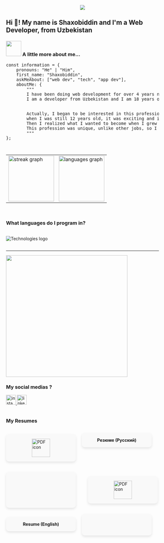 <div align="center">
  <img src="https://github.com/lUkAC1234/readmefileDependencies/blob/main/images/gif/githubProfileGif.gif"  />
</div>

<h2>Hi 👋! My name is Shaxobiddin and I'm a Web Developer, from Uzbekistan</h2>

### <img src="https://media.giphy.com/media/VgCDAzcKvsR6OM0uWg/giphy.gif" width="50"> A little more about me...  

<pre>
const information = {
    pronouns: "He" | "Him",
    first_name: "Shaxobiddin",
    askMeAbout: ["web dev", "tech", "app dev"],
    aboutMe: {
        """
        I have been doing web development for over 4 years now and have seen a lot during that time. 
        I am a developer from Uzbekistan and I am 18 years old
        

        Actually, I began to be interested in this profession 
        when I was still 12 years old, it was exciting and interesting. 
        Then I realized what I wanted to become when I grew up. 
        This profession was unique, unlike other jobs, so I decided to become a programmer
        """
};
</pre>

<br/>
<table>
<tr>
<td><img src="https://streak-stats.demolab.com?user=lUkAC1234&locale=en&mode=weekly&theme=vue&hide_border=false&border_radius=5" height="150" alt="streak graph" /></td>
<td><img src="https://github-readme-stats.vercel.app/api/top-langs?username=lUkAC1234&locale=en&layout=compact&card_width=320&langs_count=4&theme=vue&hide_border=false" height="150" alt="languages graph" /></td>
</tr>
</table>

<br/>

<h3>What languages do I program in?</h3>
<br/>

<div>
  <img src="https://github.com/lUkAC1234/readmefileDependencies/blob/main/images/svg/technologiesNew%201.svg" alt="Technologies logo" />
</div>
<br/>
<hr/>

<div>
  <img height="400" src="https://static.zerochan.net/joze.phine.full.2119976.jpg">
</div>

<h3>My social medias ?</h3>

<div>
  <a href="https://www.instagram.com/zukhriddinov.sh/" target="_blank">
    <img src="https://github.com/lUkAC1234/readmefileDependencies/blob/main/images/svg/instagram.svg" width="32" height="32" alt="instagram logo"  />
  </a>
  <a href="https://t.me/lUkACENkO1" target="_blank">
    <img src="https://github.com/lUkAC1234/readmefileDependencies/blob/main/images/svg/telegram.svg" width="32" height="32" alt="linkedin logo"  />
  </a>
</div>
<br/>
<h3>My Resumes</h3>

<div style="display: flex; gap: 20px; align-items: stretch; margin-top: 20px; flex-wrap: wrap;">

  <!-- Russian Resume Card -->
  <a href="https://github.com/lUkAC1234/readmefileDependencies/raw/main/images/pdf/%D0%A0%D0%B5%D0%B7%D1%8E%D0%BC%D0%B5%D0%A0%D1%83%D1%81%D1%81%D0%BA%D0%B8%D0%B9.pdf" download
     style="display: flex; flex-direction: column; align-items: center; text-decoration: none; background: #f9f9f9; border-radius: 10px; padding: 15px; box-shadow: 0 4px 8px rgba(0,0,0,0.1); transition: transform 0.2s; width: 200px;">
    <img src="https://github.com/lUkAC1234/readmefileDependencies/raw/main/images/svg/pdf.svg" height="60" alt="PDF icon" />
    <p style="margin-top: 10px; font-weight: bold; color: #ffffff;">Резюме (Русский)</p>
  </a>

  <a href="https://github.com/lUkAC1234/readmefileDependencies/raw/main/images/pdf/ResumeEnglish.pdf" download
     style="display: flex; flex-direction: column; align-items: center; text-decoration: none; background: #f9f9f9; border-radius: 10px; padding: 15px; box-shadow: 0 4px 8px rgba(0,0,0,0.1); transition: transform 0.2s; width: 200px;">
    <img src="https://github.com/lUkAC1234/readmefileDependencies/raw/main/images/svg/pdf.svg" height="60" alt="PDF icon" />
    <p style="margin-top: 10px; font-weight: bold; color: #ffffff;">Resume (English)</p>
  </a>

</div>

